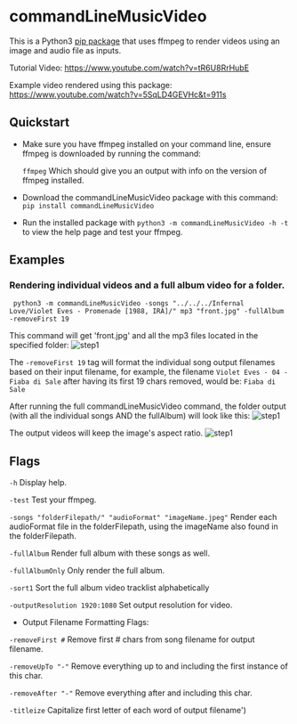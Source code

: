 # commandLineMusicVideo

This is a Python3 [pip package](https://pypi.org/project/commandLineMusicVideo) that uses ffmpeg to render videos using an image and audio file as inputs.

Tutorial Video: https://www.youtube.com/watch?v=tR6U8RrHubE

Example video rendered using this package: https://www.youtube.com/watch?v=5SqLD4GEVHc&t=911s

## Quickstart
* Make sure you have ffmpeg installed on your command line, ensure ffmpeg is downloaded by running the command:

  ```ffmpeg```
  Which should give you an output with info on the version of ffmpeg installed.

* Download the commandLineMusicVideo package with this command: ```pip install commandLineMusicVideo```
* Run the installed package with ```python3 -m commandLineMusicVideo -h -t``` to view the help page and test your ffmpeg.

## Examples

### Rendering individual videos and a full album video for a folder.

``` python3 -m commandLineMusicVideo -songs "../../../Infernal Love/Violet Eves - Promenade [1988, IRA]/" mp3 "front.jpg" -fullAlbum -removeFirst 19```

This command will get 'front.jpg' and all the mp3 files located in the specified folder:
![step1](https://i.imgur.com/0l2YIJZ.png)

The ```-removeFirst 19``` tag will format the individual song output filenames based on their input filename, for example, the filename ```Violet Eves - 04 - Fiaba di Sale``` after having its first 19 chars removed, would be: ```Fiaba di Sale```

After running the full commandLineMusicVideo command, the folder output (with all the individual songs AND the fullAlbum) will look like this:
![step1](https://i.imgur.com/xDm7Ps9.png)

The output videos will keep the image's aspect ratio.
![step1](https://i.imgur.com/KA7xfhT.png)


## Flags

```-h``` Display help.

```-test``` Test your ffmpeg.

```-songs "folderFilepath/" "audioFormat" "imageName.jpeg"``` Render each audioFormat file in the folderFilepath, using the imageName also found in the folderFilepath.

```-fullAlbum``` Render full album with these songs as well.

```-fullAlbumOnly``` Only render the full album.

```-sort1``` Sort the full album video tracklist alphabetically

```-outputResolution 1920:1080``` Set output resolution for video.

* Output Filename Formatting Flags:

```-removeFirst #``` Remove first # chars from song filename for output filename.

```-removeUpTo "-"``` Remove everything up to and including the first instance of this char.

```-removeAfter "-"``` Remove everything after and including this char.

```-titleize``` Capitalize first letter of each word of output filename')    
